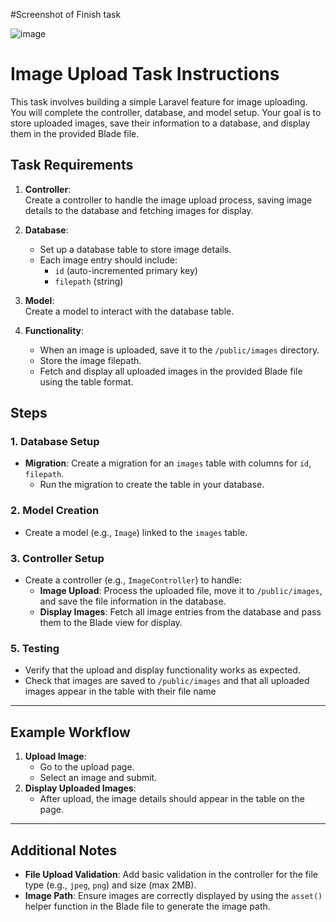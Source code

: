 #Screenshot of Finish task

![image](https://github.com/user-attachments/assets/36f50312-9b3b-4d14-bcd1-f38c1a7bd1f2)





# Image Upload Task Instructions

This task involves building a simple Laravel feature for image uploading. You will complete the controller, database, and model setup. Your goal is to store uploaded images, save their information to a database, and display them in the provided Blade file.

## Task Requirements

1. **Controller**:  
   Create a controller to handle the image upload process, saving image details to the database and fetching images for display.

2. **Database**:
    - Set up a database table to store image details.
    - Each image entry should include:
        - `id` (auto-incremented primary key)
        - `filepath` (string)
3. **Model**:  
   Create a model to interact with the database table.

4. **Functionality**:
    - When an image is uploaded, save it to the `/public/images` directory.
    - Store the image filepath.
    - Fetch and display all uploaded images in the provided Blade file using the table format.

## Steps

### 1. Database Setup

-   **Migration**: Create a migration for an `images` table with columns for `id`, `filepath`.
    -   Run the migration to create the table in your database.

### 2. Model Creation

-   Create a model (e.g., `Image`) linked to the `images` table.

### 3. Controller Setup

-   Create a controller (e.g., `ImageController`) to handle:
    -   **Image Upload**: Process the uploaded file, move it to `/public/images`, and save the file information in the database.
    -   **Display Images**: Fetch all image entries from the database and pass them to the Blade view for display.

### 5. Testing

-   Verify that the upload and display functionality works as expected.
-   Check that images are saved to `/public/images` and that all uploaded images appear in the table with their file name

---

## Example Workflow

1. **Upload Image**:
    - Go to the upload page.
    - Select an image and submit.
2. **Display Uploaded Images**:
    - After upload, the image details should appear in the table on the page.

---

## Additional Notes

-   **File Upload Validation**: Add basic validation in the controller for the file type (e.g., `jpeg`, `png`) and size (max 2MB).
-   **Image Path**: Ensure images are correctly displayed by using the `asset()` helper function in the Blade file to generate the image path.
